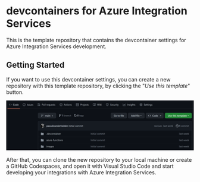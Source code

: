 # devcontainers for Azure Integration Services #

This is the template repository that contains the devcontainer settings for Azure Integration Services development.

## Getting Started ##

If you want to use this devcontainer settings, you can create a new repository with this template repository, by clicking the "*Use this template*" button.

![Use this template](./docs/images/use-this-template.png)

After that, you can clone the new repository to your local machine or create a GitHub Codespaces, and open it with Visual Studio Code and start developing your integrations with Azure Integration Services.
